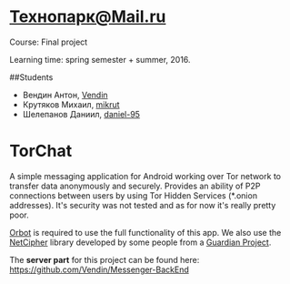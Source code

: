 Технопарк@Mail.ru
============
Course: Final project

Learning time: spring semester + summer, 2016.

##Students
* Вендин Антон, [Vendin](https://github.com/Vendin)
* Крутяков Михаил, [mikrut](https://github.com/mikrut)
* Шелепанов Даниил, [daniel-95](https://github.com/daniel-95)

# TorChat
A simple messaging application for Android working over Tor network to transfer data anonymously and securely.
Provides an ability of P2P connections between users by using Tor Hidden Services (*.onion addresses).
It's security was not tested and as for now it's really pretty poor.

[Orbot](https://play.google.com/store/apps/details?id=org.torproject.android) is required to use the full functionality of this app.
We also use the [NetCipher](https://github.com/guardianproject/NetCipher) library developed by some people from a [Guardian Project](https://guardianproject.info/).

The **server part** for this project can be found here: https://github.com/Vendin/Messenger-BackEnd
